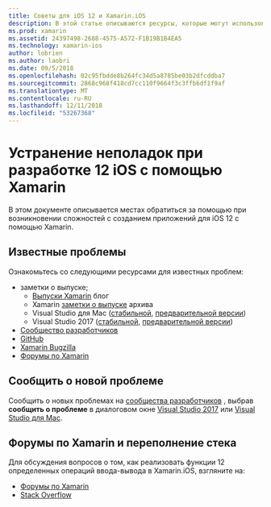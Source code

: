```yaml
---
title: Советы для iOS 12 и Xamarin.iOS
description: В этой статье описываются ресурсы, которые могут использоваться для устранения неполадок при разработке приложений Xamarin.iOS. Он рассматриваются известные проблемы, reporting нового вопроса и другие ресурсы по устранению неполадок.
ms.prod: xamarin
ms.assetid: 24397498-2688-4575-A572-F1B19B1B4EA5
ms.technology: xamarin-ios
author: lobrien
ms.author: laobri
ms.date: 09/5/2018
ms.openlocfilehash: 02c95fbdde8b264fc34d5a8785be03b2dfcddba7
ms.sourcegitcommit: 2868c968f418cd7cc110f9664f3c3ffb6df1f9af
ms.translationtype: MT
ms.contentlocale: ru-RU
ms.lasthandoff: 12/11/2018
ms.locfileid: "53267368"
---
```

# <a name="troubleshooting-ios-12-development-with-xamarin"></a>Устранение неполадок при разработке 12 iOS с помощью Xamarin

В этом документе описывается местах обратиться за помощью при возникновении сложностей с созданием приложений для iOS 12 с помощью Xamarin.

## <a name="known-issues"></a>Известные проблемы

Ознакомьтесь со следующими ресурсами для известных проблем:

- заметки о выпуске;
    - [Выпуски Xamarin](http://releases.xamarin.com/) блог
    - Xamarin [заметки о выпуске](https://docs.microsoft.com/xamarin/ios/release-notes/) архива
    - Visual Studio для Mac ([стабильной](https://docs.microsoft.com/visualstudio/releasenotes/vs2017-mac-relnotes), [предварительной версии](https://docs.microsoft.com/visualstudio/releasenotes/vs2017-mac-preview-relnotes))
    - Visual Studio 2017 ([стабильной](https://docs.microsoft.com/visualstudio/releasenotes/vs2017-relnotes), [предварительной версии](https://docs.microsoft.com/visualstudio/releasenotes/vs2017-preview-relnotes))
- [Сообщество разработчиков](https://developercommunity.visualstudio.com/search.html)
- [GitHub](https://github.com/xamarin/xamarin-macios/issues)
- [Xamarin Bugzilla](https://bugzilla.xamarin.com/query.cgi?product=iOS)
- [Форумы по Xamarin](https://forums.xamarin.com/categories/ios)

## <a name="report-a-new-issue"></a>Сообщить о новой проблеме

Сообщить о новых проблемах на [сообщества разработчиков](https://developercommunity.visualstudio.com/spaces/8/index.html) , выбрав **сообщить о проблеме** в диалоговом окне [Visual Studio 2017](https://docs.microsoft.com/visualstudio/ide/how-to-report-a-problem-with-visual-studio-2017) или [Visual Studio для Mac](https://docs.microsoft.com/visualstudio/mac/report-a-problem).

## <a name="xamarin-forums-and-stack-overflow"></a>Форумы по Xamarin и переполнение стека

Для обсуждения вопросов о том, как реализовать функции 12 определенных операций ввода-вывода в Xamarin.iOS, взгляните на:

- [Форумы по Xamarin](http://forums.xamarin.com/categories/ios)
- [Stack Overflow](http://stackoverflow.com/search?tab=newest&q=xamarin)
